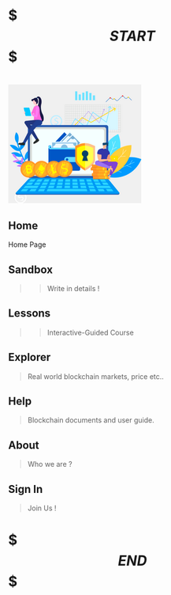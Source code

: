 # $$$START$$$

# 

![The requested url was not found on this server.](./res/thinkinaboutbck.png  "thinking")

##  Home
Home Page

##   Sandbox
>> Write in details ! 

##  Lessons
>> Interactive-Guided Course

##  Explorer 
>  Real world blockchain markets, price etc..

##  Help

> Blockchain documents and user guide.

##  About

> Who we are ?

## Sign In 

> Join Us !

# $$$END$$$

